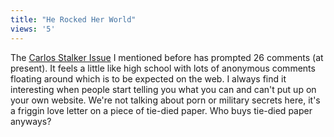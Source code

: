 ```yaml
---
title: "He Rocked Her World"
views: '5'
---
```

<p>The <a href="https://www.mennoboy.com/chris/archives/000101.html">Carlos Stalker Issue</a> I mentioned before has prompted 26 comments (at present).  It feels a little like high school with lots of anonymous comments floating around which is to be expected on the web.  I always find it interesting when people start telling you what you can and can't put up on your own website.  We're not talking about porn or military secrets here, it's a friggin love letter on a piece of tie-died paper.  Who buys tie-died paper anyways?</p>
